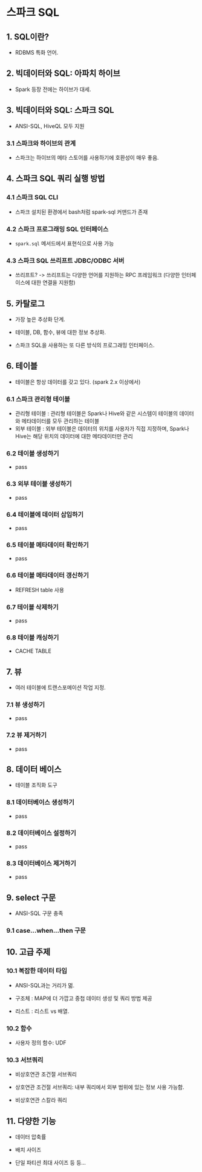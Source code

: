 # 스파크 SQL

## 1. SQL이란?

- RDBMS 특화 언어.

## 2. 빅데이터와 SQL: 아파치 하이브

- Spark 등장 전에는 하이브가 대세.

## 3. 빅데이터와 SQL: 스파크 SQL

- ANSI-SQL, HiveQL 모두 지원

### 3.1 스파크와 하이브의 관계

- 스파크는 하이브의 메타 스토어를 사용하기에 호환성이 매우 좋음.

## 4. 스파크 SQL 쿼리 실행 방법

### 4.1 스파크 SQL CLI

- 스파크 설치된 환경에서 bash처럼 spark-sql 커맨드가 존재

### 4.2 스파크 프로그래밍 SQL 인터페이스

- `spark.sql` 메서드에서 표현식으로 사용 가능

### 4.3 스파크 SQL 쓰리프트 JDBC/ODBC 서버

- 쓰리프트? -> 쓰리프트는 다양한 언어를 지원하는 RPC 프레임워크 (다양한 인터페이스에 대한 연결을 지원함)

## 5. 카탈로그

- 가장 높은 추상화 단계.

- 테이블, DB, 함수, 뷰에 대한 정보 추상화.

- 스파크 SQL을 사용하는 또 다른 방식의 프로그래밍 인터페이스.

## 6. 테이블

- 테이블은 항상 데이터를 갖고 있다. (spark 2.x 이상에서)

### 6.1 스파크 관리형 테이블

- 관리형 테이블 : 관리형 테이블은 Spark나 Hive와 같은 시스템이 테이블의 데이터와 메타데이터를 모두 관리하는 테이블
- 외부 테이블 : 외부 테이블은 데이터의 위치를 사용자가 직접 지정하며, Spark나 Hive는 해당 위치의 데이터에 대한 메타데이터만 관리

### 6.2 테이블 생성하기

- pass

### 6.3 외부 테이블 생성하기

- pass

### 6.4 테이블에 데이터 삽입하기

- pass

### 6.5 테이블 메타데이터 확인하기

- pass

### 6.6 테이블 메타데이터 갱신하기

- REFRESH table 사용

### 6.7 테이블 삭제하기

- pass

### 6.8 테이블 캐싱하기

- CACHE TABLE

## 7. 뷰

- 여러 테이블에 트랜스포메이션 작업 지정.

### 7.1 뷰 생성하기

- pass

### 7.2 뷰 제거하기

- pass

## 8. 데이터 베이스

- 테이블 조직화 도구

### 8.1 데이터베이스 생성하기

- pass

### 8.2 데이터베이스 설정하기

- pass

### 8.3 데이터베이스 제거하기

- pass

## 9. select 구문

- ANSI-SQL 구문 충족

### 9.1 case...when...then 구문

## 10. 고급 주제

### 10.1 복잡한 데이터 타입

- ANSI-SQL과는 거리가 멂.

- 구조체 : MAP에 더 가깝고 중첩 데이터 생성 및 쿼리 방법 제공

- 리스트 : 리스트 vs 배열.

### 10.2 함수

- 사용자 정의 함수: UDF

### 10.3 서브쿼리

- 비상호연관 조건절 서브쿼리

- 상호연관 조건절 서브쿼리: 내부 쿼리에서 외부 범위에 있는 정보 사용 가능함.

- 비상호연관 스칼라 쿼리

## 11. 다양한 기능

- 데이터 압축률

- 배치 사이즈

- 단일 파티션 최대 사이즈 등 등...